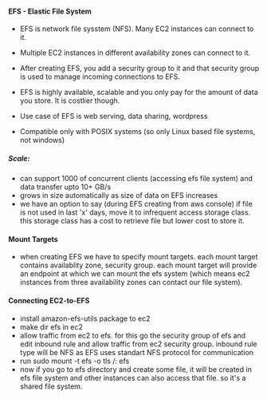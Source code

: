 #### EFS - Elastic File System

- EFS is network file sysstem (NFS). Many EC2 instances can connect to it. 
- Multiple EC2 instances in different availability zones can connect to it.
- After creating EFS, you add a security group to it and that security group is used to manage incoming connections to EFS.
- EFS is highly available, scalable and you only pay for the amount of data you store. It is costlier though.

- Use case of EFS is web serving, data sharing, wordpress
- Compatible only with POSIX systems (so only Linux based file systems, not windows)

##### Scale: 
- can support 1000 of concurrent clients (accessing efs file system) and data transfer upto 10+ GB/s
- grows in size automatically as size of data on EFS increases
- we have an option to say (during EFS creating from aws console) if file is not used in last 'x' days, move it to infrequent access storage class. this storage class has a cost to retrieve file but lower cost to store it.

#### Mount Targets
- when creating EFS we have to specify mount targets. each mount target contains availablity zone, security group. each mount target will provide an endpoint at which we can mount the efs system (which means ec2 instances from three availability zones can contact our file system).

#### Connecting EC2-to-EFS
- install amazon-efs-utils package to ec2
- make dir efs in ec2
- allow traffic from ec2 to efs. for this go the security group of efs and edit inbound rule and allow traffic from ec2 security group. inbound rule type will be NFS as EFS uses standart NFS protocol for communication
- run sudo mount -t efs -o tls <efs-instance>/: efs
- now if you go to efs directory and create some file, it will be created in efs file system and other instances can also access that file. so it's a shared file system.
